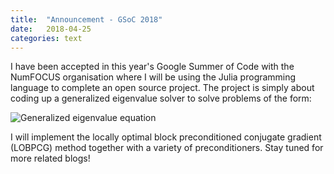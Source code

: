 ```yaml
---
title:  "Announcement - GSoC 2018"
date:   2018-04-25
categories: text
---
```


I have been accepted in this year's Google Summer of Code with the NumFOCUS organisation where I will be using the Julia programming language to complete an open source project. The project is simply about coding up a generalized eigenvalue solver to solve problems of the form:

![Generalized eigenvalue equation](http://mathurl.com/ybj4z9nf)

I will implement the locally optimal block preconditioned conjugate gradient (LOBPCG) method together with a variety of preconditioners. Stay tuned for more related blogs!
